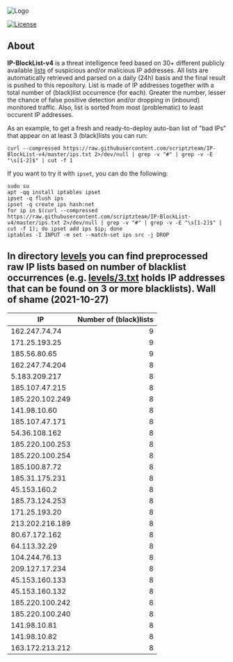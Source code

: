 ![Logo](https://i.imgur.com/PyKLAe7.png)

[![License](https://img.shields.io/badge/license-The_Unlicense-red.svg)](https://unlicense.org/)

About
----

**IP-BlockList-v4** is a threat intelligence feed based on 30+ different publicly available [lists](https://github.com/stamparm/maltrail) of suspicious and/or malicious IP addresses. All lists are automatically retrieved and parsed on a daily (24h) basis and the final result is pushed to this repository. List is made of IP addresses together with a total number of (black)list occurrence (for each). Greater the number, lesser the chance of false positive detection and/or dropping in (inbound) monitored traffic. Also, list is sorted from most (problematic) to least occurent IP addresses.

As an example, to get a fresh and ready-to-deploy auto-ban list of "bad IPs" that appear on at least 3 (black)lists you can run:

```
curl --compressed https://raw.githubusercontent.com/scriptzteam/IP-BlockList-v4/master/ips.txt 2>/dev/null | grep -v "#" | grep -v -E "\s[1-2]$" | cut -f 1
```

If you want to try it with `ipset`, you can do the following:

```
sudo su
apt -qq install iptables ipset
ipset -q flush ips
ipset -q create ips hash:net
for ip in $(curl --compressed https://raw.githubusercontent.com/scriptzteam/IP-BlockList-v4/master/ips.txt 2>/dev/null | grep -v "#" | grep -v -E "\s[1-2]$" | cut -f 1); do ipset add ips $ip; done
iptables -I INPUT -m set --match-set ips src -j DROP
```

In directory [levels](levels) you can find preprocessed raw IP lists based on number of blacklist occurrences (e.g. [levels/3.txt](levels/3.txt) holds IP addresses that can be found on 3 or more blacklists).
Wall of shame (2021-10-27)
----

|IP|Number of (black)lists|
|---|--:|
162.247.74.74|9
171.25.193.25|9
185.56.80.65|9
162.247.74.204|8
5.183.209.217|8
185.107.47.215|8
185.220.102.249|8
141.98.10.60|8
185.107.47.171|8
54.36.108.162|8
185.220.100.253|8
185.220.100.254|8
185.100.87.72|8
185.31.175.231|8
45.153.160.2|8
185.73.124.253|8
171.25.193.20|8
213.202.216.189|8
80.67.172.162|8
64.113.32.29|8
104.244.76.13|8
209.127.17.234|8
45.153.160.133|8
45.153.160.132|8
185.220.100.242|8
185.220.100.240|8
141.98.10.81|8
141.98.10.82|8
163.172.213.212|8
